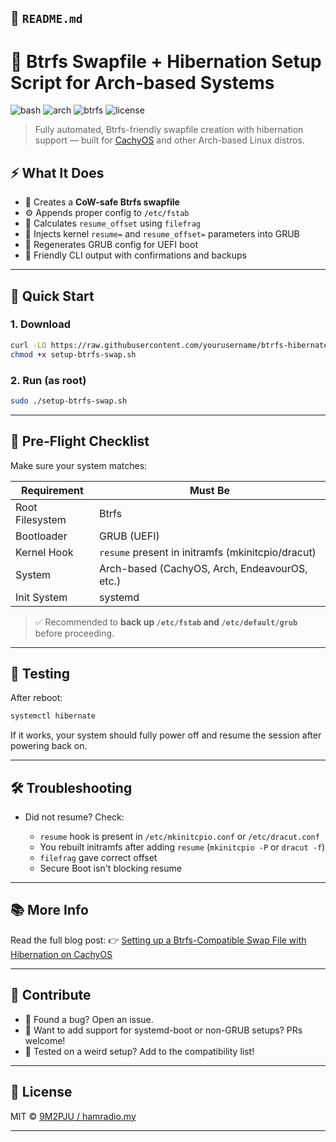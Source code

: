 

## 📄 `README.md`

# 🧊 Btrfs Swapfile + Hibernation Setup Script for Arch-based Systems

![bash](https://img.shields.io/badge/script-bash-blue?style=flat-square)
![arch](https://img.shields.io/badge/distro-Arch%20Linux-blue?style=flat-square)
![btrfs](https://img.shields.io/badge/filesystem-btrfs-lightgrey?style=flat-square)
![license](https://img.shields.io/badge/license-MIT-green?style=flat-square)

> Fully automated, Btrfs-friendly swapfile creation with hibernation support — built for [CachyOS](https://cachyos.org) and other Arch-based Linux distros.


## ⚡ What It Does

- 📁 Creates a **CoW-safe Btrfs swapfile**
- ⚙️ Appends proper config to `/etc/fstab`
- 🧠 Calculates `resume_offset` using `filefrag`
- 🧬 Injects kernel `resume=` and `resume_offset=` parameters into GRUB
- 🔁 Regenerates GRUB config for UEFI boot
- 💬 Friendly CLI output with confirmations and backups

---

## 🚀 Quick Start

### 1. Download

```bash
curl -LO https://raw.githubusercontent.com/yourusername/btrfs-hibernate-arch/main/setup-btrfs-swap.sh
chmod +x setup-btrfs-swap.sh
````

### 2. Run (as root)

```bash
sudo ./setup-btrfs-swap.sh
```

---

## 🧷 Pre-Flight Checklist

Make sure your system matches:

| Requirement     | Must Be                                           |
| --------------- | ------------------------------------------------- |
| Root Filesystem | Btrfs                                             |
| Bootloader      | GRUB (UEFI)                                       |
| Kernel Hook     | `resume` present in initramfs (mkinitcpio/dracut) |
| System          | Arch-based (CachyOS, Arch, EndeavourOS, etc.)     |
| Init System     | systemd                                           |

> ✅ Recommended to **back up `/etc/fstab` and `/etc/default/grub`** before proceeding.

---

## 🧪 Testing

After reboot:

```bash
systemctl hibernate
```

If it works, your system should fully power off and resume the session after powering back on.

---

## 🛠 Troubleshooting

* Did not resume? Check:

  * `resume` hook is present in `/etc/mkinitcpio.conf` or `/etc/dracut.conf`
  * You rebuilt initramfs after adding `resume` (`mkinitcpio -P` or `dracut -f`)
  * `filefrag` gave correct offset
  * Secure Boot isn't blocking resume

---

## 📚 More Info

Read the full blog post:
👉 [Setting up a Btrfs-Compatible Swap File with Hibernation on CachyOS](https://hamradio.my/2025/06/setting-up-a-btrfs-compatible-swap-file-with-hibernation-on-cachyos-or-any-arch-based-system/)

---

## 🤝 Contribute

* 💬 Found a bug? Open an issue.
* 🔧 Want to add support for systemd-boot or non-GRUB setups? PRs welcome!
* 🧪 Tested on a weird setup? Add to the compatibility list!

---

## 📄 License

MIT © [9M2PJU / hamradio.my](https://hamradio.my)

---

